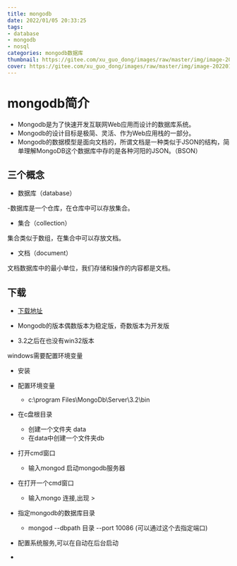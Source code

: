 ```yaml
---
title: mongodb
date: 2022/01/05 20:33:25  
tags:
- database
- mongodb
- nosql
categories: mongodb数据库
thumbnail: https://gitee.com/xu_guo_dong/images/raw/master/img/image-20220104140851242.pngg
cover: https://gitee.com/xu_guo_dong/images/raw/master/img/image-20220104140851242.png
---
```




# mongodb简介

- Mongodb是为了快速开发互联网Web应用而设计的数据库系统。
- Mongodb的设计目标是极简、灵活、作为Web应用栈的一部分。
- Mongodb的数据模型是面向文档的，所谓文档是一种类似于JSON的结构，简单理解MongoDB这个数据库中存的是各种河阳的JSON。（BSON）

<!-- more -->

## 三个概念

- 数据库（database）

-数据库是一个仓库，在仓库中可以存放集合。

- 集合（collection）

集合类似于数组，在集合中可以存放文档。

- 文档（document）

文档数据库中的最小单位，我们存储和操作的内容都是文档。

## 下载

- [下载地址](https://www.mongodb.org/dl/win32/)

- Mongodb的版本偶数版本为稳定版，奇数版本为开发版
- 3.2之后在也没有win32版本

windows需要配置环境变量

- 安装
- 配置环境变量
  - c:\program Files\MongoDb\Server\3.2\bin

- 在c盘根目录
  - 创建一个文件夹 data
  - 在data中创建一个文件夹db
- 打开cmd窗口
  - 输入mongod 启动mongodb服务器
- 在打开一个cmd窗口
  - 输入mongo 连接,出现   > 
- 指定mongodb的数据库目录
  - mongod --dbpath  目录  --port 10086      (可以通过这个去指定端口) 
- 配置系统服务,可以在自动在后台启动
- 